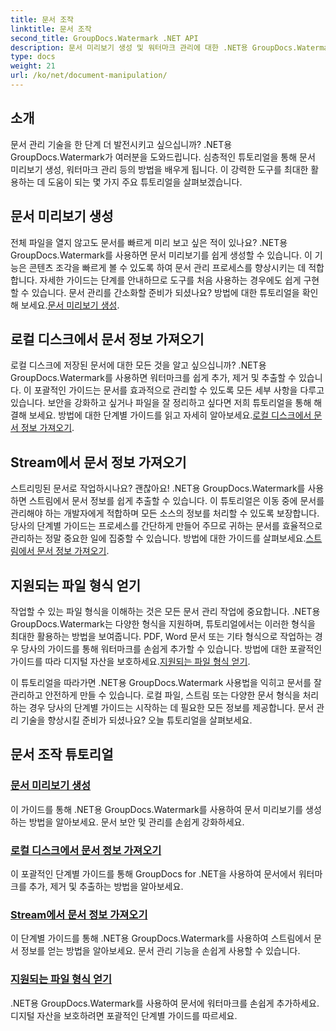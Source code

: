 ```yaml
---
title: 문서 조작
linktitle: 문서 조작
second_title: GroupDocs.Watermark .NET API
description: 문서 미리보기 생성 및 워터마크 관리에 대한 .NET용 GroupDocs.Watermark 자습서를 살펴보세요. 문서 보안 및 관리를 강화합니다.
type: docs
weight: 21
url: /ko/net/document-manipulation/
---
```

## 소개

문서 관리 기술을 한 단계 더 발전시키고 싶으십니까? .NET용 GroupDocs.Watermark가 여러분을 도와드립니다. 심층적인 튜토리얼을 통해 문서 미리보기 생성, 워터마크 관리 등의 방법을 배우게 됩니다. 이 강력한 도구를 최대한 활용하는 데 도움이 되는 몇 가지 주요 튜토리얼을 살펴보겠습니다.


## 문서 미리보기 생성
 전체 파일을 열지 않고도 문서를 빠르게 미리 보고 싶은 적이 있나요? .NET용 GroupDocs.Watermark를 사용하면 문서 미리보기를 쉽게 생성할 수 있습니다. 이 기능은 콘텐츠 조각을 빠르게 볼 수 있도록 하여 문서 관리 프로세스를 향상시키는 데 적합합니다. 자세한 가이드는 단계를 안내하므로 도구를 처음 사용하는 경우에도 쉽게 구현할 수 있습니다. 문서 관리를 간소화할 준비가 되셨나요? 방법에 대한 튜토리얼을 확인해 보세요.[문서 미리보기 생성](./generate-document-preview/).

## 로컬 디스크에서 문서 정보 가져오기
로컬 디스크에 저장된 문서에 대한 모든 것을 알고 싶으십니까? .NET용 GroupDocs.Watermark를 사용하면 워터마크를 쉽게 추가, 제거 및 추출할 수 있습니다. 이 포괄적인 가이드는 문서를 효과적으로 관리할 수 있도록 모든 세부 사항을 다루고 있습니다. 보안을 강화하고 싶거나 파일을 잘 정리하고 싶다면 저희 튜토리얼을 통해 해결해 보세요. 방법에 대한 단계별 가이드를 읽고 자세히 알아보세요.[로컬 디스크에서 문서 정보 가져오기](./get-document-info-local-disk/).

## Stream에서 문서 정보 가져오기
 스트리밍된 문서로 작업하시나요? 괜찮아요! .NET용 GroupDocs.Watermark를 사용하면 스트림에서 문서 정보를 쉽게 추출할 수 있습니다. 이 튜토리얼은 이동 중에 문서를 관리해야 하는 개발자에게 적합하며 모든 소스의 정보를 처리할 수 있도록 보장합니다. 당사의 단계별 가이드는 프로세스를 간단하게 만들어 주므로 귀하는 문서를 효율적으로 관리하는 정말 중요한 일에 집중할 수 있습니다. 방법에 대한 가이드를 살펴보세요.[스트림에서 문서 정보 가져오기](./get-document-info-stream/).

## 지원되는 파일 형식 얻기
 작업할 수 있는 파일 형식을 이해하는 것은 모든 문서 관리 작업에 중요합니다. .NET용 GroupDocs.Watermark는 다양한 형식을 지원하며, 튜토리얼에서는 이러한 형식을 최대한 활용하는 방법을 보여줍니다. PDF, Word 문서 또는 기타 형식으로 작업하는 경우 당사의 가이드를 통해 워터마크를 손쉽게 추가할 수 있습니다. 방법에 대한 포괄적인 가이드를 따라 디지털 자산을 보호하세요.[지원되는 파일 형식 얻기](./get-supported-file-formats/).

이 튜토리얼을 따라가면 .NET용 GroupDocs.Watermark 사용법을 익히고 문서를 잘 관리하고 안전하게 만들 수 있습니다. 로컬 파일, 스트림 또는 다양한 문서 형식을 처리하는 경우 당사의 단계별 가이드는 시작하는 데 필요한 모든 정보를 제공합니다. 문서 관리 기술을 향상시킬 준비가 되셨나요? 오늘 튜토리얼을 살펴보세요.
## 문서 조작 튜토리얼
### [문서 미리보기 생성](./generate-document-preview/)
이 가이드를 통해 .NET용 GroupDocs.Watermark를 사용하여 문서 미리보기를 생성하는 방법을 알아보세요. 문서 보안 및 관리를 손쉽게 강화하세요.
### [로컬 디스크에서 문서 정보 가져오기](./get-document-info-local-disk/)
이 포괄적인 단계별 가이드를 통해 GroupDocs for .NET을 사용하여 문서에서 워터마크를 추가, 제거 및 추출하는 방법을 알아보세요.
### [Stream에서 문서 정보 가져오기](./get-document-info-stream/)
이 단계별 가이드를 통해 .NET용 GroupDocs.Watermark를 사용하여 스트림에서 문서 정보를 얻는 방법을 알아보세요. 문서 관리 기능을 손쉽게 사용할 수 있습니다.
### [지원되는 파일 형식 얻기](./get-supported-file-formats/)
.NET용 GroupDocs.Watermark를 사용하여 문서에 워터마크를 손쉽게 추가하세요. 디지털 자산을 보호하려면 포괄적인 단계별 가이드를 따르세요.